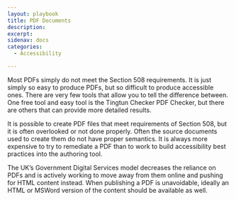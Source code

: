 ```yaml
---
layout: playbook
title: PDF Documents
description: 
excerpt: 
sidenav: docs
categories:
  - Accessibility

---
```


Most PDFs simply  do not meet the Section 508 requirements. It is just simply so easy to produce PDFs, but so difficult to produce accessible ones. There are very few tools that allow you to tell the difference between.  One free tool and easy tool is the Tingtun Checker PDF Checker, but there are others that can provide more detailed results. 

It is possible to create PDF files that meet requirements of Section 508, but it is often overlooked or not done properly.  Often the source documents used to create them do not have proper semantics. It is always more expensive to try to remediate a PDF than to work to build accessibility best practices into the authoring tool.  

The UK’s Government Digital Services model decreases the reliance on PDFs and is actively working to move away from them online and pushing for HTML content instead. When publishing a PDF is unavoidable, ideally an HTML or MSWord version of the content should be available as well.

